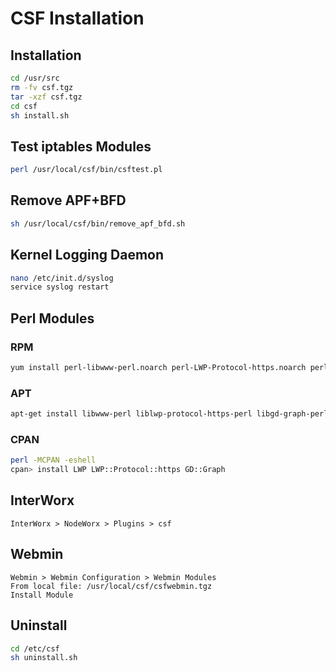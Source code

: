 # CSF Installation

## Installation
```bash
cd /usr/src
rm -fv csf.tgz
tar -xzf csf.tgz
cd csf
sh install.sh
```

## Test iptables Modules
```bash
perl /usr/local/csf/bin/csftest.pl
```

## Remove APF+BFD
```bash
sh /usr/local/csf/bin/remove_apf_bfd.sh
```

## Kernel Logging Daemon
```bash
nano /etc/init.d/syslog
service syslog restart
```

## Perl Modules

### RPM
```bash
yum install perl-libwww-perl.noarch perl-LWP-Protocol-https.noarch perl-GDGraph
```

### APT
```bash
apt-get install libwww-perl liblwp-protocol-https-perl libgd-graph-perl
```

### CPAN
```bash
perl -MCPAN -eshell
cpan> install LWP LWP::Protocol::https GD::Graph
```

## InterWorx
```
InterWorx > NodeWorx > Plugins > csf
```

## Webmin
```
Webmin > Webmin Configuration > Webmin Modules
From local file: /usr/local/csf/csfwebmin.tgz
Install Module
```

## Uninstall
```bash
cd /etc/csf
sh uninstall.sh
```
